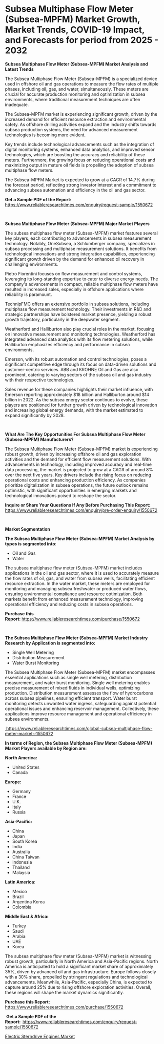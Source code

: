<p><h1>Subsea Multiphase Flow Meter (Subsea-MPFM) Market Growth, Market Trends, COVID-19 Impact, and Forecasts for period from 2025 - 2032</h1></p><p><strong>Subsea Multiphase Flow Meter (Subsea-MPFM) Market Analysis and Latest Trends</strong></p>
<p><p>The Subsea Multiphase Flow Meter (Subsea-MPFM) is a specialized device used in offshore oil and gas operations to measure the flow rates of multiple phases, including oil, gas, and water, simultaneously. These meters are crucial for accurate production monitoring and optimization in subsea environments, where traditional measurement techniques are often inadequate. </p><p>The Subsea-MPFM market is experiencing significant growth, driven by the increased demand for efficient resource extraction and environmental safety. As offshore drilling activities expand and the industry shifts towards subsea production systems, the need for advanced measurement technologies is becoming more evident. </p><p>Key trends include technological advancements such as the integration of digital monitoring systems, enhanced data analytics, and improved sensor technologies, which are boosting the accuracy and reliability of these meters. Furthermore, the growing focus on reducing operational costs and maximizing output in mature oil fields is propelling the adoption of subsea multiphase flow meters. </p><p>The Subsea-MPFM Market is expected to grow at a CAGR of 14.7% during the forecast period, reflecting strong investor interest and a commitment to advancing subsea automation and efficiency in the oil and gas sector.</p></p>
<p><strong>Get a Sample PDF of the Report:&nbsp;</strong> <a href="https://www.reliableresearchtimes.com/enquiry/request-sample/1550672?utm_campaign=2774&utm_medium=2&utm_source=Github&utm_content=ia&utm_term=11042025&utm_id=subsea-multiphase-flow-meter-subsea-mpfm">https://www.reliableresearchtimes.com/enquiry/request-sample/1550672</a></p>
<p>&nbsp;</p>
<p><strong>Subsea Multiphase Flow Meter (Subsea-MPFM) Major Market Players</strong></p>
<p><p>The subsea multiphase flow meter (Subsea-MPFM) market features several key players, each contributing to advancements in subsea measurement technology. Notably, OneSubsea, a Schlumberger company, specializes in subsea processing and multiphase measurement solutions. It benefits from technological innovations and strong integration capabilities, experiencing significant growth driven by the demand for enhanced oil recovery in challenging environments.</p><p>Pietro Fiorentini focuses on flow measurement and control systems, leveraging its long-standing expertise to cater to diverse energy needs. The company's advancements in compact, reliable multiphase flow meters have resulted in increased sales, especially in offshore applications where reliability is paramount.</p><p>TechnipFMC offers an extensive portfolio in subsea solutions, including multiphase flow measurement technology. Their investments in R&D and strategic partnerships have bolstered market presence, yielding a robust growth trajectory, particularly in the deepwater segment.</p><p>Weatherford and Halliburton also play crucial roles in the market, focusing on innovative measurement and monitoring technologies. Weatherford has integrated advanced data analytics with its flow metering solutions, while Halliburton emphasizes efficiency and performance in subsea environments.</p><p>Emerson, with its robust automation and control technologies, poses a significant competitive edge through its focus on data-driven solutions and customer-centric services. ABB and KROHNE Oil and Gas are also prominent, catering to varying sectors of the subsea oil and gas industry with their respective technologies.</p><p>Sales revenue for these companies highlights their market influence, with Emerson reporting approximately $18 billion and Halliburton around $14 billion in 2022. As the subsea energy sector continues to evolve, these players are positioned for further growth driven by technological innovation and increasing global energy demands, with the market estimated to expand significantly by 2028.</p></p>
<p>&nbsp;</p>
<p><strong>What Are The Key Opportunities For Subsea Multiphase Flow Meter (Subsea-MPFM) Manufacturers?</strong></p>
<p><p>The Subsea Multiphase Flow Meter (Subsea-MPFM) market is experiencing robust growth, driven by increasing offshore oil and gas exploration activities and the demand for efficient flow measurement solutions. With advancements in technology, including improved accuracy and real-time data processing, the market is projected to grow at a CAGR of around 8% over the next five years. Key drivers include the rising focus on reducing operational costs and enhancing production efficiency. As companies prioritize digitalization in subsea operations, the future outlook remains optimistic, with significant opportunities in emerging markets and technological innovations poised to reshape the sector.</p></p>
<p><strong>Inquire or Share Your Questions If Any Before Purchasing This Report:</strong> <a href="https://www.reliableresearchtimes.com/enquiry/pre-order-enquiry/1550672?utm_campaign=2774&utm_medium=2&utm_source=Github&utm_content=ia&utm_term=11042025&utm_id=subsea-multiphase-flow-meter-subsea-mpfm">https://www.reliableresearchtimes.com/enquiry/pre-order-enquiry/1550672</a></p>
<p>&nbsp;</p>
<p><strong>Market Segmentation</strong></p>
<p><strong>The Subsea Multiphase Flow Meter (Subsea-MPFM) Market Analysis by types is segmented into:</strong></p>
<p><ul><li>Oil and Gas</li><li>Water</li></ul></p>
<p><p>The subsea multiphase flow meter (Subsea-MPFM) market includes applications in the oil and gas sector, where it is used to accurately measure the flow rates of oil, gas, and water from subsea wells, facilitating efficient resource extraction. In the water market, these meters are employed for monitoring and managing subsea freshwater or produced water flows, ensuring environmental compliance and resource optimization. Both markets benefit from enhanced measurement technology, improving operational efficiency and reducing costs in subsea operations.</p></p>
<p><strong>Purchase this Report:&nbsp;</strong><a href="https://www.reliableresearchtimes.com/purchase/1550672?utm_campaign=2774&utm_medium=2&utm_source=Github&utm_content=ia&utm_term=11042025&utm_id=subsea-multiphase-flow-meter-subsea-mpfm">https://www.reliableresearchtimes.com/purchase/1550672</a></p>
<p>&nbsp;</p>
<p><strong>The Subsea Multiphase Flow Meter (Subsea-MPFM) Market Industry Research by Application is segmented into:</strong></p>
<p><ul><li>Single Well Metering</li><li>Distribution Measurement</li><li>Water Burst Monitoring</li></ul></p>
<p><p>The Subsea Multiphase Flow Meter (Subsea-MPFM) market encompasses essential applications such as single well metering, distribution measurement, and water burst monitoring. Single well metering enables precise measurement of mixed fluids in individual wells, optimizing production. Distribution measurement assesses the flow of hydrocarbons across subsea pipelines, ensuring efficient transport. Water burst monitoring detects unwanted water ingress, safeguarding against potential operational issues and enhancing reservoir management. Collectively, these applications improve resource management and operational efficiency in subsea environments.</p></p>
<p><a href="https://www.reliableresearchtimes.com/global-subsea-multiphase-flow-meter-market-r1550672?utm_campaign=2774&utm_medium=2&utm_source=Github&utm_content=ia&utm_term=11042025&utm_id=subsea-multiphase-flow-meter-subsea-mpfm">&nbsp;https://www.reliableresearchtimes.com/global-subsea-multiphase-flow-meter-market-r1550672</a></p>
<p><strong>In terms of Region, the Subsea Multiphase Flow Meter (Subsea-MPFM) Market Players available by Region are:</strong></p>
<p>
    <p> <strong> North America: </strong>
        <ul>
            <li>United States</li>
            <li>Canada</li>
        </ul>
        </p> 
    <p> <strong> Europe: </strong>
        <ul>
            <li>Germany</li>
            <li>France</li>
            <li>U.K.</li>
            <li>Italy</li>
            <li>Russia</li>
        </ul>
        </p> 
    <p> <strong> Asia-Pacific: </strong>
        <ul>
            <li>China</li>
            <li>Japan</li>
            <li>South Korea</li>
            <li>India</li>
            <li>Australia</li>
            <li>China Taiwan</li>
            <li>Indonesia</li>
            <li>Thailand</li>
            <li>Malaysia</li>
        </ul>
        </p> 
    <p> <strong> Latin America: </strong>
        <ul>
            <li>Mexico</li>
            <li>Brazil</li>
            <li>Argentina Korea</li>
            <li>Colombia</li>
        </ul>
        </p> 
    <p> <strong> Middle East & Africa: </strong>
        <ul>
            <li>Turkey</li>
            <li>Saudi</li>
            <li>Arabia</li>
            <li>UAE</li>
            <li>Korea</li>
        </ul>
    </p>
    </p>
<p><p>The subsea multiphase flow meter (Subsea-MPFM) market is witnessing robust growth, particularly in North America and Asia-Pacific regions. North America is anticipated to hold a significant market share of approximately 35%, driven by advanced oil and gas infrastructure. Europe follows closely with a 30% share, propelled by stringent regulations and technological advancements. Meanwhile, Asia-Pacific, especially China, is expected to capture around 25% due to rising offshore exploration activities. Overall, these regions will shape the market dynamics significantly.</p></p>
<p><strong>Purchase this Report: </strong><a href="https://www.reliableresearchtimes.com/purchase/1550672?utm_campaign=2774&utm_medium=2&utm_source=Github&utm_content=ia&utm_term=11042025&utm_id=subsea-multiphase-flow-meter-subsea-mpfm">https://www.reliableresearchtimes.com/purchase/1550672</a></p>
<p>&nbsp;<strong>Get a Sample PDF of the Report:&nbsp;&nbsp;</strong><a href="https://www.reliableresearchtimes.com/enquiry/request-sample/1550672?utm_campaign=2774&utm_medium=2&utm_source=Github&utm_content=ia&utm_term=11042025&utm_id=subsea-multiphase-flow-meter-subsea-mpfm">https://www.reliableresearchtimes.com/enquiry/request-sample/1550672</a></p>
<p><strong></strong></p>
<p><p><a href="https://github.com/jemmysolin5k/Market-Research-Report-List-1/blob/main/electric-sterndrive-engines-market.md?utm_campaign=2774&utm_medium=2&utm_source=Github&utm_content=ia&utm_term=11042025&utm_id=subsea-multiphase-flow-meter-subsea-mpfm">Electric Sterndrive Engines Market</a></p></p>